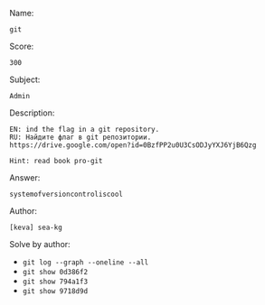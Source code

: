 Name:

	git

Score:

	300

Subject:
	
	Admin

Description:

	EN: ind the flag in a git repository.
	RU: Найдите флаг в git репозитории.
	https://drive.google.com/open?id=0BzfPP2u0U3CsODJyYXJ6YjB6Qzg

	Hint: read book pro-git

Answer:

	systemofversioncontroliscool

Author:

	[keva] sea-kg

Solve by author:

* `git log --graph --oneline --all`
* `git show 0d386f2`
* `git show 794a1f3`
* `git show 9718d9d`
